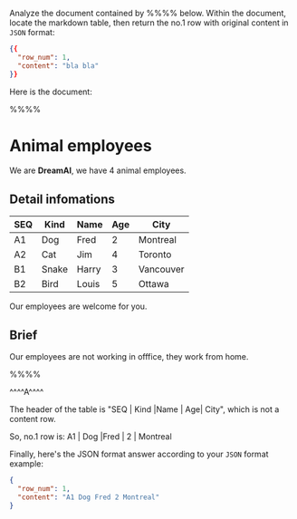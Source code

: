 Analyze the document contained by %%%% below. Within the document, locate the markdown table, then return the no.1 row with original content in `JSON` format:
```json
{{
  "row_num": 1,
  "content": "bla bla"
}}
```

Here is the document:

%%%%
# Animal employees
We are **DreamAI**, we have 4 animal employees.
## Detail infomations

SEQ | Kind    |Name    |   Age| City
----|---------|--------|------|----
A1  | Dog    |Fred    |   2 |   Montreal
A2  | Cat     |Jim     |   4 |   Toronto
B1  | Snake   |Harry   |   3 |   Vancouver
B2  | Bird   |Louis   |   5 |   Ottawa

Our employees are welcome for you.

## Brief
Our employees are not working in offfice, they work from home.

%%%%

^^^^A^^^^

The header of the table is "SEQ | Kind    |Name    |   Age| City", which is not a content row.

So, no.1 row is:
A1  | Dog    |Fred    |   2 |   Montreal

Finally, here's the JSON format answer according to your `JSON` format example:
```json
{
  "row_num": 1,
  "content": "A1 Dog Fred 2 Montreal"
}
```